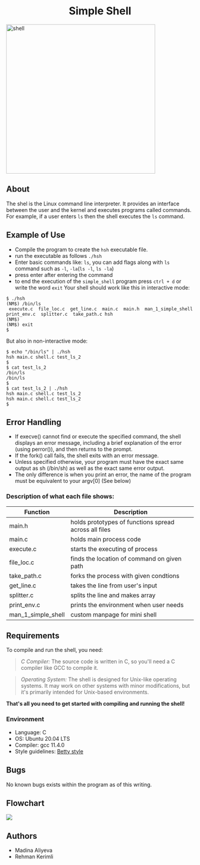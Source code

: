 <h1 align = "center">Simple Shell</h1>
<img align="center" alt="shell" width="400" src="https://cdn.pixabay.com/photo/2013/03/30/00/11/command-97893_640.png">

## About
The shel is the Linux command line interpreter. It provides an interface between the user and the kernel and executes programs called commands. For example, if a user enters `ls` then the shell executes the `ls` command.
## Example of Use
* Compile the program to create the `hsh` executable file.
* run the executable as follows `./hsh`
* Enter basic commands like: `ls`, you can add flags along with `ls` command such as `-l`, `-la`(`ls -l`, `ls -la`)
* press enter after entering the command
* to end the execution of the `simple_shell` program press `ctrl + d` or write the word `exit`
Your shell should work like this in interactive mode:
```
$ ./hsh
(NM$) /bin/ls
 execute.c  file_loc.c  get_line.c  main.c  main.h  man_1_simple_shell  print_env.c  splitter.c  take_path.c hsh
(NM$)
(NM$) exit
$
```
But also in non-interactive mode:
```
$ echo "/bin/ls" | ./hsh
hsh main.c shell.c test_ls_2
$
$ cat test_ls_2
/bin/ls
/bin/ls
$
$ cat test_ls_2 | ./hsh
hsh main.c shell.c test_ls_2
hsh main.c shell.c test_ls_2
$
```
## Error Handling
- If execve() cannot find or execute the specified command, the shell displays an error message, including a brief explanation of the error (using perror()), and then
  returns to the prompt.
- If the fork() call fails, the shell exits with an error message.
- Unless specified otherwise, your program must have the exact same output as sh (/bin/sh) as well as the exact same error output.
- The only difference is when you print an error, the name of the program must be equivalent to your argv[0] (See below)

### Description of what each file shows:
|Function|Description|
|----|-------|
|main.h|holds prototypes of functions spread across all files|
|main.c|holds main process code|
|execute.c|starts the executing of process|
|file_loc.c|finds the location of command on given path|
|take_path.c|forks the process with given condtions|
|get_line.c|takes the line from user's input|
|splitter.c|splits the line and makes array|
|print_env.c|prints the environment when user needs|
|man_1_simple_shell|custom manpage for mini shell|

## Requirements

To compile and run the shell, you need:
> *C Compiler:* The source code is written in C, so you'll need a C compiler like GCC to compile it.

> *Operating System:* The shell is designed for Unix-like operating systems. It may work on other systems with minor modifications, but it's primarily intended for Unix-based environments. <br>

**That's all you need to get started with compiling and running the shell!**

### Environment
* Language: C
* OS: Ubuntu 20.04 LTS
* Compiler: gcc 11.4.0
* Style guidelines: [Betty style](https://github.com/alx-tools/Betty/tree/master)
## Bugs
No known bugs exists within the program as of this writing.

## Flowchart 
<img src="https://encrypted-tbn0.gstatic.com/images?q=tbn:ANd9GcQEceaR_JyYqirbiVyda2aMFRT6wWdwGFczgA&s">

## Authors
* Madina Aliyeva
* Rehman Kerimli
